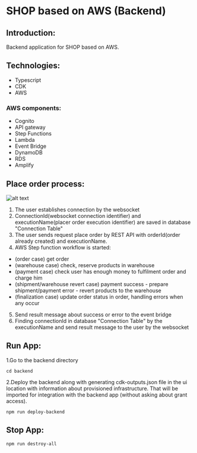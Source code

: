 # SHOP based on AWS (Backend)

## Introduction:
Backend application for SHOP based on AWS.

## Technologies:
- Typescript
- CDK
- AWS

### AWS components:
- Cognito
- API gateway
- Step Functions
- Lambda
- Event Bridge
- DynamoDB
- RDS
- Amplify

## Place order process:
![alt text](https://github.com/MartinMartinni/aws-test-project/blob/integration-ui-with-backend/place_order_workflow.drawio.png)

1. The user establishes connection by the websocket
2. ConnectionId(websocket connection identifier) and executionName(placer order execution identifier) are saved in database "Connection Table"
3. The user sends request place order by REST API with orderId(order already created) and executionName.
4. AWS Step function workflow is started:
- (order case) get order
- (warehouse case) check, reserve products in warehouse
- (payment case) check user has enough money to fulfilment order and charge him
- (shipment/warehouse revert case) payment success - prepare shipment/payment error - revert products to the warehouse
- (finalization case) update order status in order, handling errors when any occur
5. Send result message about success or error to the event bridge
6. Finding connectionId in database "Connection Table" by the executionName and send result message to the user by the websocket

## Run App:
1.Go to the backend directory
```
cd backend
```

2.Deploy the backend along with generating cdk-outputs.json file in the ui location with information about provisioned infrastructure.
That will be imported for integration with the backend app (without asking about grant access).
```
npm run deploy-backend
```

## Stop App:
```
npm run destroy-all
```